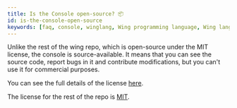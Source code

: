 ```yaml
---
title: Is the Console open-source? 📦
id: is-the-console-open-source
keywords: [faq, console, winglang, Wing programming language, Wing language, open-source, source-available]
---
```


Unlike the rest of the wing repo, which is open-source under the MIT license, the console is source-available.
It means that you can see the source code, report bugs in it and contribute modifications, but you can't use it for commercial purposes.

You can see the full details of the license [here](https://github.com/winglang/wing/blob/main/wing-console/LICENSE.md).

The license for the rest of the repo is [MIT](https://github.com/winglang/wing/blob/main/LICENSE.md).


